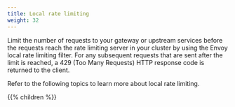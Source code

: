 ```yaml
---
title: Local rate limiting
weight: 32
---
```


Limit the number of requests to your gateway or upstream services before the requests reach the rate limiting server in your cluster by using the Envoy local rate limiting filter. For any subsequent requests that are sent after the limit is reached, a 429 (Too Many Requests) HTTP response code is returned to the client. 

Refer to the following topics to learn more about local rate limiting. 

{{% children %}}